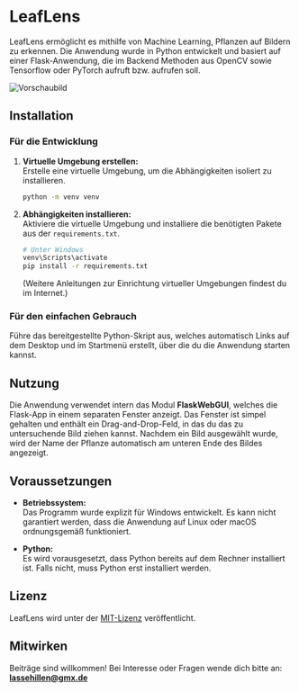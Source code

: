 # LeafLens

LeafLens ermöglicht es mithilfe von Machine Learning, Pflanzen auf Bildern zu erkennen. Die Anwendung wurde in Python entwickelt und basiert auf einer Flask-Anwendung, die im Backend Methoden aus OpenCV sowie Tensorflow oder PyTorch aufruft bzw. aufrufen soll.

<img src="https://github.com/user-attachments/assets/96bc5c73-2230-4412-aab4-7d3ee4716ab4" alt="Vorschaubild">

## Installation

### Für die Entwicklung

1. **Virtuelle Umgebung erstellen:**  
   Erstelle eine virtuelle Umgebung, um die Abhängigkeiten isoliert zu installieren.  
   ```bash
   python -m venv venv
   ```

2. **Abhängigkeiten installieren:**  
   Aktiviere die virtuelle Umgebung und installiere die benötigten Pakete aus der `requirements.txt`.  
   ```bash
   # Unter Windows
   venv\Scripts\activate
   pip install -r requirements.txt
   ```

   (Weitere Anleitungen zur Einrichtung virtueller Umgebungen findest du im Internet.)

### Für den einfachen Gebrauch

Führe das bereitgestellte Python-Skript aus, welches automatisch Links auf dem Desktop und im Startmenü erstellt, über die du die Anwendung starten kannst.

## Nutzung

Die Anwendung verwendet intern das Modul **FlaskWebGUI**, welches die Flask-App in einem separaten Fenster anzeigt. Das Fenster ist simpel gehalten und enthält ein Drag-and-Drop-Feld, in das du das zu untersuchende Bild ziehen kannst. Nachdem ein Bild ausgewählt wurde, wird der Name der Pflanze automatisch am unteren Ende des Bildes angezeigt.

## Voraussetzungen

- **Betriebssystem:**  
  Das Programm wurde explizit für Windows entwickelt. Es kann nicht garantiert werden, dass die Anwendung auf Linux oder macOS ordnungsgemäß funktioniert.

- **Python:**  
  Es wird vorausgesetzt, dass Python bereits auf dem Rechner installiert ist. Falls nicht, muss Python erst installiert werden.

## Lizenz

LeafLens wird unter der [MIT-Lizenz](LICENSE) veröffentlicht.

## Mitwirken

Beiträge sind willkommen! Bei Interesse oder Fragen wende dich bitte an: **lassehillen@gmx.de**
